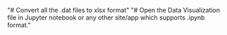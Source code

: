 "# Convert all the .dat files to xlsx format"
"# Open the Data Visualization file in Jupyter notebook or any other site/app which supports .ipynb format."
